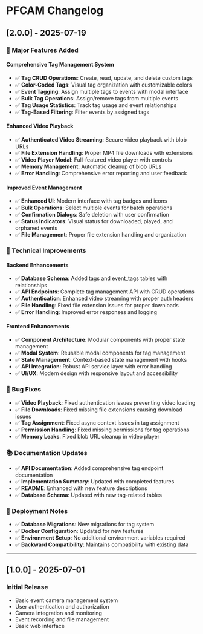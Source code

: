 # PFCAM Changelog

## [2.0.0] - 2025-07-19

### 🎉 Major Features Added

#### **Comprehensive Tag Management System**
- ✅ **Tag CRUD Operations**: Create, read, update, and delete custom tags
- ✅ **Color-Coded Tags**: Visual tag organization with customizable colors
- ✅ **Event Tagging**: Assign multiple tags to events with modal interface
- ✅ **Bulk Tag Operations**: Assign/remove tags from multiple events
- ✅ **Tag Usage Statistics**: Track tag usage and event relationships
- ✅ **Tag-Based Filtering**: Filter events by assigned tags

#### **Enhanced Video Playback**
- ✅ **Authenticated Video Streaming**: Secure video playback with blob URLs
- ✅ **File Extension Handling**: Proper MP4 file downloads with extensions
- ✅ **Video Player Modal**: Full-featured video player with controls
- ✅ **Memory Management**: Automatic cleanup of blob URLs
- ✅ **Error Handling**: Comprehensive error reporting and user feedback

#### **Improved Event Management**
- ✅ **Enhanced UI**: Modern interface with tag badges and icons
- ✅ **Bulk Operations**: Select multiple events for batch operations
- ✅ **Confirmation Dialogs**: Safe deletion with user confirmation
- ✅ **Status Indicators**: Visual status for downloaded, played, and orphaned events
- ✅ **File Management**: Proper file extension handling and organization

### 🔧 Technical Improvements

#### **Backend Enhancements**
- ✅ **Database Schema**: Added tags and event_tags tables with relationships
- ✅ **API Endpoints**: Complete tag management API with CRUD operations
- ✅ **Authentication**: Enhanced video streaming with proper auth headers
- ✅ **File Handling**: Fixed file extension issues for proper downloads
- ✅ **Error Handling**: Improved error responses and logging

#### **Frontend Enhancements**
- ✅ **Component Architecture**: Modular components with proper state management
- ✅ **Modal System**: Reusable modal components for tag management
- ✅ **State Management**: Context-based state management with hooks
- ✅ **API Integration**: Robust API service layer with error handling
- ✅ **UI/UX**: Modern design with responsive layout and accessibility

### 🐛 Bug Fixes
- ✅ **Video Playback**: Fixed authentication issues preventing video loading
- ✅ **File Downloads**: Fixed missing file extensions causing download issues
- ✅ **Tag Assignment**: Fixed async context issues in tag assignment
- ✅ **Permission Handling**: Fixed missing permissions for tag operations
- ✅ **Memory Leaks**: Fixed blob URL cleanup in video player

### 📚 Documentation Updates
- ✅ **API Documentation**: Added comprehensive tag endpoint documentation
- ✅ **Implementation Summary**: Updated with completed features
- ✅ **README**: Enhanced with new feature descriptions
- ✅ **Database Schema**: Updated with new tag-related tables

### 🚀 Deployment Notes
- ✅ **Database Migrations**: New migrations for tag system
- ✅ **Docker Configuration**: Updated for new features
- ✅ **Environment Setup**: No additional environment variables required
- ✅ **Backward Compatibility**: Maintains compatibility with existing data

---

## [1.0.0] - 2025-07-01

### Initial Release
- Basic event camera management system
- User authentication and authorization
- Camera integration and monitoring
- Event recording and file management
- Basic web interface 